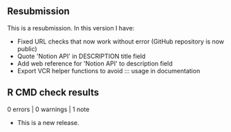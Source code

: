 ## Resubmission

This is a resubmission. In this version I have:

* Fixed URL checks that now work without error (GitHub repository is now public)
* Quote 'Notion API' in DESCRIPTION title field
* Add web reference for 'Notion API' to description field
* Export VCR helper functions to avoid ::: usage in documentation

## R CMD check results

0 errors | 0 warnings | 1 note

* This is a new release.
